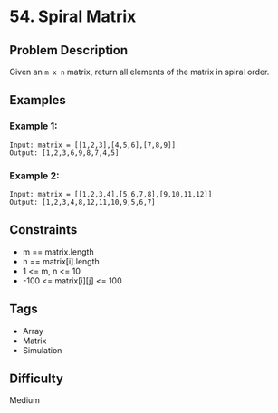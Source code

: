# 54. Spiral Matrix

## Problem Description
Given an `m x n` matrix, return all elements of the matrix in spiral order.

## Examples

### Example 1:
```
Input: matrix = [[1,2,3],[4,5,6],[7,8,9]]
Output: [1,2,3,6,9,8,7,4,5]
```

### Example 2:
```
Input: matrix = [[1,2,3,4],[5,6,7,8],[9,10,11,12]]
Output: [1,2,3,4,8,12,11,10,9,5,6,7]
```

## Constraints
- m == matrix.length
- n == matrix[i].length
- 1 <= m, n <= 10
- -100 <= matrix[i][j] <= 100

## Tags
- Array
- Matrix
- Simulation

## Difficulty
Medium 